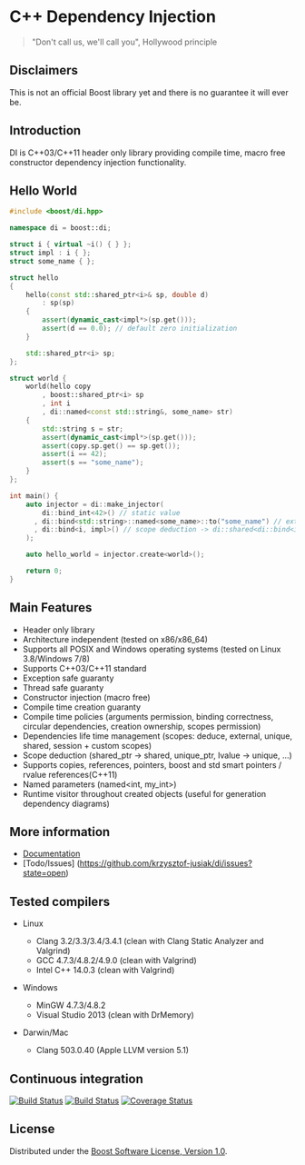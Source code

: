 # C++ Dependency Injection
> "Don't call us, we'll call you", Hollywood principle

## Disclaimers
This is not an official Boost library yet and there is no guarantee it will ever be.

## Introduction
DI is C++03/C++11 header only library providing compile time, macro free constructor dependency injection functionality.

## Hello World
```cpp
#include <boost/di.hpp>

namespace di = boost::di;

struct i { virtual ~i() { } };
struct impl : i { };
struct some_name { };

struct hello
{
    hello(const std::shared_ptr<i>& sp, double d)
        : sp(sp)
    {
        assert(dynamic_cast<impl*>(sp.get()));
        assert(d == 0.0); // default zero initialization
    }

    std::shared_ptr<i> sp;
};

struct world {
    world(hello copy
        , boost::shared_ptr<i> sp
        , int i
        , di::named<const std::string&, some_name> str)
    {
        std::string s = str;
        assert(dynamic_cast<impl*>(sp.get()));
        assert(copy.sp.get() == sp.get());
        assert(i == 42);
        assert(s == "some_name");
    }
};

int main() {
    auto injector = di::make_injector(
        di::bind_int<42>() // static value
      , di::bind<std::string>::named<some_name>::to("some_name") // external value
      , di::bind<i, impl>() // scope deduction -> di::shared<di::bind<i, impl>>
    );

    auto hello_world = injector.create<world>();

    return 0;
}
```

## Main Features
* Header only library
* Architecture independent (tested on x86/x86\_64)
* Supports all POSIX and Windows operating systems (tested on Linux 3.8/Windows 7/8)
* Supports C++03/C++11 standard
* Exception safe guaranty
* Thread safe guaranty
* Constructor injection (macro free)
* Compile time creation guaranty
* Compile time policies (arguments permission, binding correctness, circular dependencies, creation ownership, scopes permission)
* Dependencies life time management (scopes: deduce, external, unique, shared, session + custom scopes)
* Scope deduction (shared\_ptr -> shared, unique\_ptr, lvalue -> unique, ...)
* Supports copies, references, pointers, boost and std smart pointers / rvalue references(C++11)
* Named parameters (named\<int, my\_int\>)
* Runtime visitor throughout created objects (useful for generation dependency diagrams)

## More information
* [Documentation](http://krzysztof-jusiak.github.com/di/doc/html)
* [Todo/Issues] (https://github.com/krzysztof-jusiak/di/issues?state=open)

## Tested compilers
* Linux
   * Clang 3.2/3.3/3.4/3.4.1 (clean with Clang Static Analyzer and Valgrind)
   * GCC 4.7.3/4.8.2/4.9.0 (clean with Valgrind)
   * Intel C++ 14.0.3 (clean with Valgrind)

* Windows
   * MinGW 4.7.3/4.8.2
   * Visual Studio 2013 (clean with DrMemory)

* Darwin/Mac
   * Clang 503.0.40 (Apple LLVM version 5.1)

## Continuous integration
[![Build Status](https://travis-ci.org/krzysztof-jusiak/di.png?branch=master)](https://travis-ci.org/krzysztof-jusiak/di)
[![Build Status](https://ci.appveyor.com/api/projects/status/1il4knxh7tq9o5ic)](https://ci.appveyor.com/project/krzysztof-jusiak/di)
[![Coverage Status](https://coveralls.io/repos/krzysztof-jusiak/di/badge.png?branch=master)](https://coveralls.io/r/krzysztof-jusiak/di?branch=master)

## License
Distributed under the [Boost Software License, Version 1.0](http://www.boost.org/LICENSE_1_0.txt).

